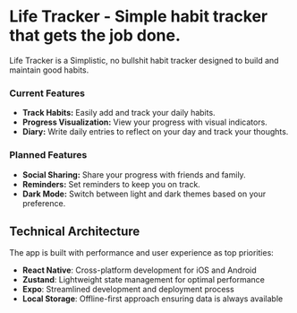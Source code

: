 # Life Tracker - Simple habit tracker that gets the job done.

Life Tracker is a Simplistic, no bullshit habit tracker designed to build and maintain good habits.

### Current Features

- **Track Habits:** Easily add and track your daily habits.
- **Progress Visualization:** View your progress with visual indicators.
- **Diary:** Write daily entries to reflect on your day and track your thoughts.

### Planned Features

- **Social Sharing:** Share your progress with friends and family.
- **Reminders:** Set reminders to keep you on track.
- **Dark Mode:** Switch between light and dark themes based on your preference.

## Technical Architecture

The app is built with performance and user experience as top priorities:

- **React Native**: Cross-platform development for iOS and Android
- **Zustand**: Lightweight state management for optimal performance
- **Expo**: Streamlined development and deployment process
- **Local Storage**: Offline-first approach ensuring data is always available
